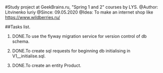#Study project at GeekBrains.ru, "Spring 1 and 2" courses by LYS.
@Author: Litvinenko Iuriy
@Since: 09.05.2020
@Idea: To make an internet shop like https://www.wildberries.ru/

##Tasks list.
1. DONE.To use the flyway migration service for version control of db schema.

2. DONE.To create sql requests for beginning db initialising in V1__initialise.sql.

3. DONE.To create an entity Product.


